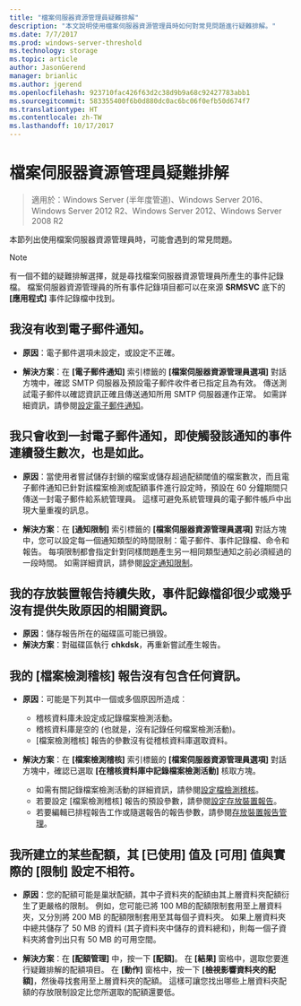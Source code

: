 ```yaml
---
title: "檔案伺服器資源管理員疑難排解"
description: "本文說明使用檔案伺服器資源管理員時如何對常見問題進行疑難排解。"
ms.date: 7/7/2017
ms.prod: windows-server-threshold
ms.technology: storage
ms.topic: article
author: JasonGerend
manager: brianlic
ms.author: jgerend
ms.openlocfilehash: 923710fac426f63d2c38d9b9a68c92427783abb1
ms.sourcegitcommit: 583355400f6b0d880dc0ac6bc06f0efb50d674f7
ms.translationtype: HT
ms.contentlocale: zh-TW
ms.lasthandoff: 10/17/2017
---
```

# <a name="troubleshooting-file-server-resource-manager"></a>檔案伺服器資源管理員疑難排解

> 適用於：Windows Server (半年度管道)、Windows Server 2016、Windows Server 2012 R2、Windows Server 2012、Windows Server 2008 R2

本節列出使用檔案伺服器資源管理員時，可能會遇到的常見問題。

> [!Note]
> 有一個不錯的疑難排解選擇，就是尋找檔案伺服器資源管理員所產生的事件記錄檔。 檔案伺服器資源管理員的所有事件記錄項目都可以在來源 **SRMSVC** 底下的 **\[應用程式\]** 事件記錄檔中找到。

## <a name="i-am-not-receiving-e-mail-notifications"></a>我沒有收到電子郵件通知。

-   **原因**：電子郵件選項未設定，或設定不正確。

-   **解決方案**：在 **\[電子郵件通知\]** 索引標籤的 **\[檔案伺服器資源管理員選項\]** 對話方塊中，確認 SMTP 伺服器及預設電子郵件收件者已指定且為有效。 傳送測試電子郵件以確認資訊正確且傳送通知所用 SMTP 伺服器運作正常。 如需詳細資訊，請參閱[設定電子郵件通知](configure-email-notifications.md)。


## <a name="i-am-only-receiving-one-e-mail-notification-even-though-the-event-that-triggered-that-notification-happened-several-times-in-a-row"></a>我只會收到一封電子郵件通知，即使觸發該通知的事件連續發生數次，也是如此。

-   **原因**：當使用者嘗試儲存封鎖的檔案或儲存超過配額閾值的檔案數次，而且電子郵件通知已針對該檔案檢測或配額事件進行設定時，預設在 60 分鐘期間只傳送一封電子郵件給系統管理員。 這樣可避免系統管理員的電子郵件帳戶中出現大量重複的訊息。

-   **解決方案**：在 **\[通知限制\]** 索引標籤的 **\[檔案伺服器資源管理員選項\]** 對話方塊中，您可以設定每一個通知類型的時間限制：電子郵件、事件記錄檔、命令和報告。 每項限制都會指定針對同樣問題產生另一相同類型通知之前必須經過的一段時間。 如需詳細資訊，請參閱[設定通知限制](configure-notification-limits.md)。


## <a name="my-storage-reports-keep-failing-and-little-or-no-information-is-available-in-the-event-log-regarding-the-source-of-the-failure"></a>我的存放裝置報告持續失敗，事件記錄檔卻很少或幾乎沒有提供失敗原因的相關資訊。

-   **原因**：儲存報告所在的磁碟區可能已損毀。
-   **解決方案**：對磁碟區執行 **chkdsk**，再重新嘗試產生報告。

## <a name="my-file-screening-audit-reports-do-not-contain-any-information"></a>我的 [檔案檢測稽核] 報告沒有包含任何資訊。

-   **原因**：可能是下列其中一個或多個原因所造成︰
    -   稽核資料庫未設定成記錄檔案檢測活動。
    -   稽核資料庫是空的 (也就是，沒有記錄任何檔案檢測活動)。
    -   [檔案檢測稽核] 報告的參數沒有從稽核資料庫選取資料。
    
-   **解決方案**：在 **\[檔案檢測稽核\]** 索引標籤的 **\[檔案伺服器資源管理員選項\]** 對話方塊中，確認已選取 **\[在稽核資料庫中記錄檔案檢測活動\]** 核取方塊。
    -   如需有關記錄檔案檢測活動的詳細資訊，請參閱[設定檔檢測稽核](configure-file-screen-audit.md)。
    -   若要設定 [檔案檢測稽核] 報告的預設參數，請參閱[設定存放裝置報告](configure-storage-reports.md)。
    -   若要編輯已排程報告工作或隨選報告的報告參數，請參閱[存放裝置報告管理](storage-reports-management.md)。

## <a name="the-used-and-available-values-for-some-of-the-quotas-i-have-created-do-not-correspond-to-the-actual-limit-setting"></a>我所建立的某些配額，其 [已使用] 值及 [可用] 值與實際的 [限制] 設定不相符。

-   **原因**：您的配額可能是巢狀配額，其中子資料夾的配額由其上層資料夾配額衍生了更嚴格的限制。 例如，您可能已將 100 MB的配額限制套用至上層資料夾，又分別將 200 MB 的配額限制套用至其每個子資料夾。 如果上層資料夾中總共儲存了 50 MB 的資料 (其子資料夾中儲存的資料總和)，則每一個子資料夾將會列出只有 50 MB 的可用空間。

-   **解決方案**：在 **\[配額管理\]** 中，按一下 **\[配額\]**。 在 **\[結果\]** 窗格中，選取您要進行疑難排解的配額項目。 在 **\[動作\]** 窗格中，按一下 **\[檢視影響資料夾的配額\]**，然後尋找套用至上層資料夾的配額。 這樣可讓您找出哪些上層資料夾配額的存放限制設定比您所選取的配額還要低。

